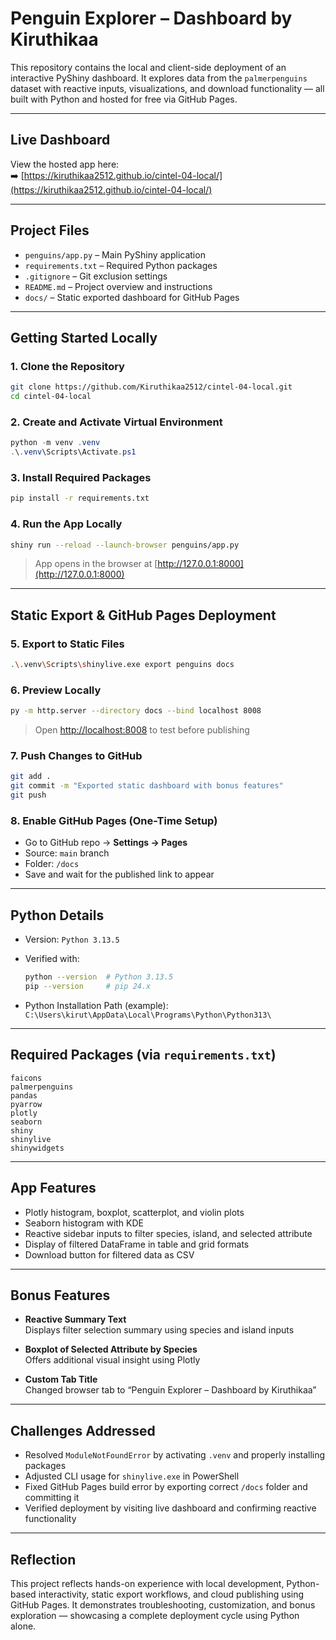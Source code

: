 #  Penguin Explorer – Dashboard by Kiruthikaa

This repository contains the local and client-side deployment of an interactive PyShiny dashboard. It explores data from the `palmerpenguins` dataset with reactive inputs, visualizations, and download functionality — all built with Python and hosted for free via GitHub Pages.

---

## Live Dashboard

View the hosted app here:  
➡️ [https://kiruthikaa2512.github.io/cintel-04-local/](https://kiruthikaa2512.github.io/cintel-04-local/)

---

## Project Files

- `penguins/app.py` – Main PyShiny application
- `requirements.txt` – Required Python packages
- `.gitignore` – Git exclusion settings
- `README.md` – Project overview and instructions
- `docs/` – Static exported dashboard for GitHub Pages

---

##  Getting Started Locally

### 1. Clone the Repository

```bash
git clone https://github.com/Kiruthikaa2512/cintel-04-local.git
cd cintel-04-local
```

### 2. Create and Activate Virtual Environment

```powershell
python -m venv .venv
.\.venv\Scripts\Activate.ps1
```

### 3. Install Required Packages

```bash
pip install -r requirements.txt
```

### 4. Run the App Locally

```bash
shiny run --reload --launch-browser penguins/app.py
```

> App opens in the browser at [http://127.0.0.1:8000](http://127.0.0.1:8000)

---

##  Static Export & GitHub Pages Deployment

### 5. Export to Static Files

```bash
.\.venv\Scripts\shinylive.exe export penguins docs
```

### 6. Preview Locally

```bash
py -m http.server --directory docs --bind localhost 8008
```

> Open [http://localhost:8008](http://localhost:8008) to test before publishing

### 7. Push Changes to GitHub

```bash
git add .
git commit -m "Exported static dashboard with bonus features"
git push
```

### 8. Enable GitHub Pages (One-Time Setup)

- Go to GitHub repo → **Settings → Pages**
- Source: `main` branch  
- Folder: `/docs`
- Save and wait for the published link to appear

---

##  Python Details

- Version: `Python 3.13.5`
- Verified with:
  ```bash
  python --version  # Python 3.13.5
  pip --version     # pip 24.x
  ```

- Python Installation Path (example):  
  `C:\Users\kirut\AppData\Local\Programs\Python\Python313\`

---

## Required Packages (via `requirements.txt`)

```text
faicons
palmerpenguins
pandas
pyarrow
plotly
seaborn
shiny
shinylive
shinywidgets
```

---

## App Features

- Plotly histogram, boxplot, scatterplot, and violin plots
- Seaborn histogram with KDE
- Reactive sidebar inputs to filter species, island, and selected attribute
-  Display of filtered DataFrame in table and grid formats
-  Download button for filtered data as CSV

---

## Bonus Features

-  **Reactive Summary Text**  
  Displays filter selection summary using species and island inputs

-  **Boxplot of Selected Attribute by Species**  
  Offers additional visual insight using Plotly

-  **Custom Tab Title**  
  Changed browser tab to “Penguin Explorer – Dashboard by Kiruthikaa”

---

##  Challenges Addressed

- Resolved `ModuleNotFoundError` by activating `.venv` and properly installing packages
- Adjusted CLI usage for `shinylive.exe` in PowerShell
- Fixed GitHub Pages build error by exporting correct `/docs` folder and committing it
- Verified deployment by visiting live dashboard and confirming reactive functionality

---

## Reflection

This project reflects hands-on experience with local development, Python-based interactivity, static export workflows, and cloud publishing using GitHub Pages. It demonstrates troubleshooting, customization, and bonus exploration — showcasing a complete deployment cycle using Python alone.

